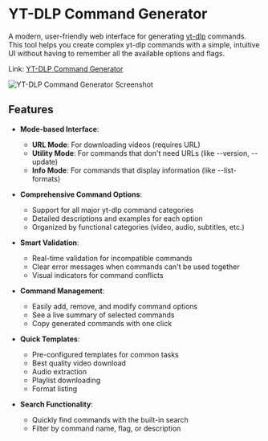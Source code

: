 # YT-DLP Command Generator

A modern, user-friendly web interface for generating [yt-dlp](https://github.com/yt-dlp/yt-dlp) commands. This tool helps you create complex yt-dlp commands with a simple, intuitive UI without having to remember all the available options and flags.

Link: [YT-DLP Command Generator](https://ytdlp.toolbrew.org/)

![YT-DLP Command Generator Screenshot](https://ytdlp.toolbrew.org/ss/home.png)


## Features

- **Mode-based Interface**:
  - **URL Mode**: For downloading videos (requires URL)
  - **Utility Mode**: For commands that don't need URLs (like --version, --update)
  - **Info Mode**: For commands that display information (like --list-formats)

- **Comprehensive Command Options**:
  - Support for all major yt-dlp command categories
  - Detailed descriptions and examples for each option
  - Organized by functional categories (video, audio, subtitles, etc.)

- **Smart Validation**:
  - Real-time validation for incompatible commands
  - Clear error messages when commands can't be used together
  - Visual indicators for command conflicts

- **Command Management**:
  - Easily add, remove, and modify command options
  - See a live summary of selected commands
  - Copy generated commands with one click

- **Quick Templates**:
  - Pre-configured templates for common tasks
  - Best quality video download
  - Audio extraction
  - Playlist downloading
  - Format listing

- **Search Functionality**:
  - Quickly find commands with the built-in search
  - Filter by command name, flag, or description